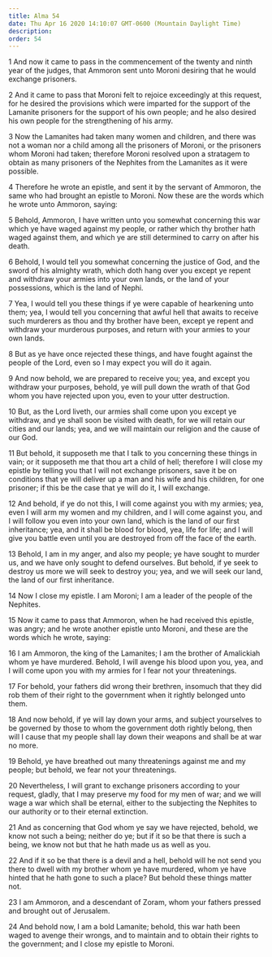 ```yaml
---
title: Alma 54
date: Thu Apr 16 2020 14:10:07 GMT-0600 (Mountain Daylight Time)
description: 
order: 54
---
```


<p>
  1 And now it came to pass in the commencement of the twenty and ninth year of
  the judges, that Ammoron sent unto Moroni desiring that he would exchange
  prisoners.
</p>
<p>
  2 And it came to pass that Moroni felt to rejoice exceedingly at this request,
  for he desired the provisions which were imparted for the support of the
  Lamanite prisoners for the support of his own people; and he also desired his
  own people for the strengthening of his army.
</p>
<p>
  3 Now the Lamanites had taken many women and children, and there was not a
  woman nor a child among all the prisoners of Moroni, or the prisoners whom
  Moroni had taken; therefore Moroni resolved upon a stratagem to obtain as many
  prisoners of the Nephites from the Lamanites as it were possible.
</p>
<p>
  4 Therefore he wrote an epistle, and sent it by the servant of Ammoron, the
  same who had brought an epistle to Moroni. Now these are the words which he
  wrote unto Ammoron, saying:
</p>
<p>
  5 Behold, Ammoron, I have written unto you somewhat concerning this war which
  ye have waged against my people, or rather which thy brother hath waged
  against them, and which ye are still determined to carry on after his death.
</p>
<p>
  6 Behold, I would tell you somewhat concerning the justice of God, and the
  sword of his almighty wrath, which doth hang over you except ye repent and
  withdraw your armies into your own lands, or the land of your possessions,
  which is the land of Nephi.
</p>
<p>
  7 Yea, I would tell you these things if ye were capable of hearkening unto
  them; yea, I would tell you concerning that awful hell that awaits to receive
  such murderers as thou and thy brother have been, except ye repent and
  withdraw your murderous purposes, and return with your armies to your own
  lands.
</p>
<p>
  8 But as ye have once rejected these things, and have fought against the
  people of the Lord, even so I may expect you will do it again.
</p>
<p>
  9 And now behold, we are prepared to receive you; yea, and except you withdraw
  your purposes, behold, ye will pull down the wrath of that God whom you have
  rejected upon you, even to your utter destruction.
</p>
<p>
  10 But, as the Lord liveth, our armies shall come upon you except ye withdraw,
  and ye shall soon be visited with death, for we will retain our cities and our
  lands; yea, and we will maintain our religion and the cause of our God.
</p>
<p>
  11 But behold, it supposeth me that I talk to you concerning these things in
  vain; or it supposeth me that thou art a child of hell; therefore I will close
  my epistle by telling you that I will not exchange prisoners, save it be on
  conditions that ye will deliver up a man and his wife and his children, for
  one prisoner; if this be the case that ye will do it, I will exchange.
</p>
<p>
  12 And behold, if ye do not this, I will come against you with my armies; yea,
  even I will arm my women and my children, and I will come against you, and I
  will follow you even into your own land, which is the land of our first
  inheritance; yea, and it shall be blood for blood, yea, life for life; and I
  will give you battle even until you are destroyed from off the face of the
  earth.
</p>
<p>
  13 Behold, I am in my anger, and also my people; ye have sought to murder us,
  and we have only sought to defend ourselves. But behold, if ye seek to destroy
  us more we will seek to destroy you; yea, and we will seek our land, the land
  of our first inheritance.
</p>
<p>
  14 Now I close my epistle. I am Moroni; I am a leader of the people of the
  Nephites.
</p>
<p>
  15 Now it came to pass that Ammoron, when he had received this epistle, was
  angry; and he wrote another epistle unto Moroni, and these are the words which
  he wrote, saying:
</p>
<p>
  16 I am Ammoron, the king of the Lamanites; I am the brother of Amalickiah
  whom ye have murdered. Behold, I will avenge his blood upon you, yea, and I
  will come upon you with my armies for I fear not your threatenings.
</p>
<p>
  17 For behold, your fathers did wrong their brethren, insomuch that they did
  rob them of their right to the government when it rightly belonged unto them.
</p>
<p>
  18 And now behold, if ye will lay down your arms, and subject yourselves to be
  governed by those to whom the government doth rightly belong, then will I
  cause that my people shall lay down their weapons and shall be at war no more.
</p>
<p>
  19 Behold, ye have breathed out many threatenings against me and my people;
  but behold, we fear not your threatenings.
</p>
<p>
  20 Nevertheless, I will grant to exchange prisoners according to your request,
  gladly, that I may preserve my food for my men of war; and we will wage a war
  which shall be eternal, either to the subjecting the Nephites to our authority
  or to their eternal extinction.
</p>
<p>
  21 And as concerning that God whom ye say we have rejected, behold, we know
  not such a being; neither do ye; but if it so be that there is such a being,
  we know not but that he hath made us as well as you.
</p>
<p>
  22 And if it so be that there is a devil and a hell, behold will he not send
  you there to dwell with my brother whom ye have murdered, whom ye have hinted
  that he hath gone to such a place? But behold these things matter not.
</p>
<p>
  23 I am Ammoron, and a descendant of Zoram, whom your fathers pressed and
  brought out of Jerusalem.
</p>
<p>
  24 And behold now, I am a bold Lamanite; behold, this war hath been waged to
  avenge their wrongs, and to maintain and to obtain their rights to the
  government; and I close my epistle to Moroni.
</p>
